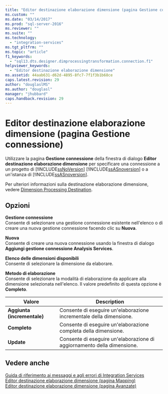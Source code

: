 ```yaml
---
title: "Editor destinazione elaborazione dimensione (pagina Gestione connessione) | Microsoft Docs"
ms.custom: ""
ms.date: "03/14/2017"
ms.prod: "sql-server-2016"
ms.reviewer: ""
ms.suite: ""
ms.technology: 
  - "integration-services"
ms.tgt_pltfrm: ""
ms.topic: "article"
f1_keywords: 
  - "sql13.dts.designer.dimprocessingtransformation.connection.f1"
helpviewer_keywords: 
  - "Editor destinazione elaborazione dimensione"
ms.assetid: 44aab631-d62d-4895-8fc7-7f1f3b1b68ce
caps.latest.revision: 29
author: "douglaslMS"
ms.author: "douglasl"
manager: "jhubbard"
caps.handback.revision: 29
---
```

# Editor destinazione elaborazione dimensione (pagina Gestione connessione)
  Utilizzare la pagina **Gestione connessione** della finestra di dialogo **Editor destinazione elaborazione dimensione** per specificare una connessione a un progetto di [!INCLUDE[ssNoVersion](../../includes/ssnoversion-md.md)] [!INCLUDE[ssASnoversion](../../includes/ssasnoversion-md.md)] o a un'istanza di [!INCLUDE[ssASnoversion](../../includes/ssasnoversion-md.md)].  
  
 Per ulteriori informazioni sulla destinazione elaborazione dimensione, vedere [Dimension Processing Destination](../../integration-services/data-flow/dimension-processing-destination.md).  
  
## Opzioni  
 **Gestione connessione**  
 Consente di selezionare una gestione connessione esistente nell'elenco o di creare una nuova gestione connessione facendo clic su **Nuova**.  
  
 **Nuova**  
 Consente di creare una nuova connessione usando la finestra di dialogo **Aggiungi gestione connessione Analysis Services**.  
  
 **Elenco delle dimensioni disponibili**  
 Consente di selezionare la dimensione da elaborare.  
  
 **Metodo di elaborazione**  
 Consente di selezionare la modalità di elaborazione da applicare alla dimensione selezionata nell'elenco. Il valore predefinito di questa opzione è **Completo**.  
  
|Valore|Description|  
|-----------|-----------------|  
|**Aggiunta (incrementale)**|Consente di eseguire un'elaborazione incrementale della dimensione.|  
|**Completo**|Consente di eseguire un'elaborazione completa della dimensione.|  
|**Update**|Consente di eseguire un'elaborazione di aggiornamento della dimensione.|  
  
## Vedere anche  
 [Guida di riferimento ai messaggi e agli errori di Integration Services](../../integration-services/integration-services-error-and-message-reference.md)   
 [Editor destinazione elaborazione dimensione &#40;pagina Mapping&#41;](../../integration-services/data-flow/dimension-processing-destination-editor-mappings-page.md)   
 [Editor destinazione elaborazione dimensione &#40;pagina Avanzate&#41;](../../integration-services/data-flow/dimension-processing-destination-editor-advanced-page.md)  
  
  